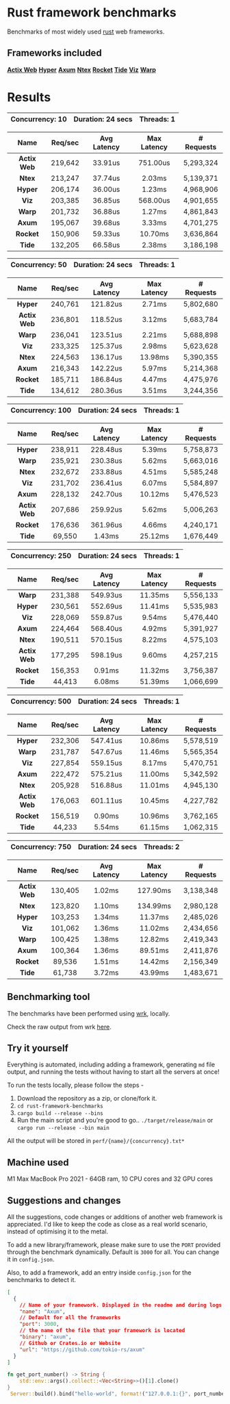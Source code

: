 
# Rust framework benchmarks

Benchmarks of most widely used [rust](https://rust-lang.org) web frameworks.


## Frameworks included
**[Actix Web](https://actix.rs)**
**[Hyper](https://hyper.rs)**
**[Axum](https://github.com/tokio-rs/axum)**
**[Ntex](https://github.com/ntex-rs/ntex)**
**[Rocket](https://rocket.rs)**
**[Tide](https://github.com/http-rs/tide)**
**[Viz](https://github.com/viz-rs/viz)**
**[Warp](https://github.com/seanmonstar/warp)**
# Results
|   Concurrency: 10   |   Duration: 24 secs   |   Threads: 1   |
|:-------------------:|:---------------------:|:--------------:|

|   **Name**   |   Req/sec   | Avg Latency | Max Latency |  # Requests |
|:------------:|:-----------:|:-----------:|:-----------:|:-----------:|
|**Actix Web**|219,642|33.91us|751.00us|5,293,324|
|**Ntex**|213,247|37.74us|2.03ms|5,139,371|
|**Hyper**|206,174|36.00us|1.23ms|4,968,906|
|**Viz**|203,385|36.85us|568.00us|4,901,655|
|**Warp**|201,732|36.88us|1.27ms|4,861,843|
|**Axum**|195,067|39.68us|3.33ms|4,701,275|
|**Rocket**|150,906|59.33us|10.70ms|3,636,864|
|**Tide**|132,205|66.58us|2.38ms|3,186,198|


|   Concurrency: 50   |   Duration: 24 secs   |   Threads: 1   |
|:-------------------:|:---------------------:|:--------------:|

|   **Name**   |   Req/sec   | Avg Latency | Max Latency |  # Requests |
|:------------:|:-----------:|:-----------:|:-----------:|:-----------:|
|**Hyper**|240,761|121.82us|2.71ms|5,802,680|
|**Actix Web**|236,801|118.52us|3.12ms|5,683,784|
|**Warp**|236,041|123.51us|2.21ms|5,688,898|
|**Viz**|233,325|125.37us|2.98ms|5,623,628|
|**Ntex**|224,563|136.17us|13.98ms|5,390,355|
|**Axum**|216,343|142.22us|5.97ms|5,214,368|
|**Rocket**|185,711|186.84us|4.47ms|4,475,976|
|**Tide**|134,612|280.36us|3.51ms|3,244,356|


|   Concurrency: 100   |   Duration: 24 secs   |   Threads: 1   |
|:-------------------:|:---------------------:|:--------------:|

|   **Name**   |   Req/sec   | Avg Latency | Max Latency |  # Requests |
|:------------:|:-----------:|:-----------:|:-----------:|:-----------:|
|**Hyper**|238,911|228.48us|5.39ms|5,758,873|
|**Warp**|235,921|230.38us|5.62ms|5,663,016|
|**Ntex**|232,672|233.88us|4.51ms|5,585,248|
|**Viz**|231,702|236.41us|6.07ms|5,584,897|
|**Axum**|228,132|242.70us|10.12ms|5,476,523|
|**Actix Web**|207,686|259.92us|5.62ms|5,006,263|
|**Rocket**|176,636|361.96us|4.66ms|4,240,171|
|**Tide**|69,550|1.43ms|25.12ms|1,676,449|


|   Concurrency: 250   |   Duration: 24 secs   |   Threads: 1   |
|:-------------------:|:---------------------:|:--------------:|

|   **Name**   |   Req/sec   | Avg Latency | Max Latency |  # Requests |
|:------------:|:-----------:|:-----------:|:-----------:|:-----------:|
|**Warp**|231,388|549.93us|11.35ms|5,556,133|
|**Hyper**|230,561|552.69us|11.41ms|5,535,983|
|**Viz**|228,069|559.87us|9.54ms|5,476,440|
|**Axum**|224,464|568.40us|4.92ms|5,391,927|
|**Ntex**|190,511|570.15us|8.22ms|4,575,103|
|**Actix Web**|177,295|598.19us|9.60ms|4,257,215|
|**Rocket**|156,353|0.91ms|11.32ms|3,756,387|
|**Tide**|44,413|6.08ms|51.39ms|1,066,699|


|   Concurrency: 500   |   Duration: 24 secs   |   Threads: 1   |
|:-------------------:|:---------------------:|:--------------:|

|   **Name**   |   Req/sec   | Avg Latency | Max Latency |  # Requests |
|:------------:|:-----------:|:-----------:|:-----------:|:-----------:|
|**Hyper**|232,306|547.41us|10.86ms|5,578,519|
|**Warp**|231,787|547.67us|11.46ms|5,565,354|
|**Viz**|227,854|559.15us|8.17ms|5,470,751|
|**Axum**|222,472|575.21us|11.00ms|5,342,592|
|**Ntex**|205,928|516.88us|11.01ms|4,945,130|
|**Actix Web**|176,063|601.11us|10.45ms|4,227,782|
|**Rocket**|156,519|0.90ms|10.96ms|3,762,165|
|**Tide**|44,233|5.54ms|61.15ms|1,062,315|


|   Concurrency: 750   |   Duration: 24 secs   |   Threads: 2   |
|:-------------------:|:---------------------:|:--------------:|

|   **Name**   |   Req/sec   | Avg Latency | Max Latency |  # Requests |
|:------------:|:-----------:|:-----------:|:-----------:|:-----------:|
|**Actix Web**|130,405|1.02ms|127.90ms|3,138,348|
|**Ntex**|123,820|1.10ms|134.99ms|2,980,128|
|**Hyper**|103,253|1.34ms|11.37ms|2,485,026|
|**Viz**|101,062|1.36ms|11.02ms|2,434,656|
|**Warp**|100,425|1.38ms|12.82ms|2,419,343|
|**Axum**|100,364|1.36ms|89.51ms|2,411,876|
|**Rocket**|89,536|1.51ms|14.42ms|2,156,349|
|**Tide**|61,738|3.72ms|43.99ms|1,483,671|






## Benchmarking tool
The benchmarks have been performed using [wrk](https://github.com/wg/wrk), locally. 

Check the raw output from wrk [here](https://github.com/Ishtmeet-Singh/rust-framework-benchmarks/tree/master/perf).


## Try it yourself
Everything is automated, including adding a framework, generating `md` file output, and running the tests without having to start all the servers at once!

To run the tests locally, please follow the steps - 

1. Download the repository as a zip, or clone/fork it.
2. `cd rust-framework-benchmarks`
3. `cargo build --release --bins`
4. Run the main script and you're good to go..
`./target/release/main` or `cargo run --release --bin main` 

All the output will be stored in `perf/{name}/{concurrency}.txt*`

## Machine used
M1 Max MacBook Pro 2021 - 64GB ram, 10 CPU cores and 32 GPU cores

## Suggestions and changes
All the suggestions, code changes or additions of another web framework is appreciated. I'd like to keep the code as close as a real world scenario, instead of optimising it to the metal.

To add a new library/framework, please make sure to use the `PORT` provided through the benchmark dynamically. Default is `3000` for all. You can change it in `config.json`.

Also, to add a framework, add an entry inside `config.json` for the benchmarks to detect it.

```json
[
  {
    // Name of your framework. Displayed in the readme and during logs
    "name": "Axum", 
    // Default for all the frameworks
    "port": 3000,
    // the name of the file that your framework is located
    "binary": "axum", 
    // Github or Crates.io or Website
    "url": "https://github.com/tokio-rs/axum" 
  }
]
```

```rs
fn get_port_number() -> String {
    std::env::args().collect::<Vec<String>>()[1].clone()
}
 Server::build().bind("hello-world", format!("127.0.0.1:{}", port_number))
```

